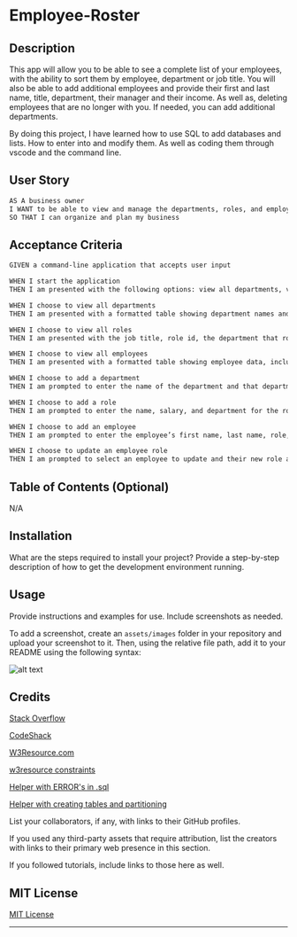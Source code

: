 # Employee-Roster

## Description

This app will allow you to be able to see a complete list of your employees, with the ability to sort them by employee, department or job title. You will also be able to add additional employees and provide their first and last name, title, department, their manager and their income. As well as, deleting employees that are no longer with you.  If needed, you can add additional departments.

By doing this project, I have learned how to use SQL to add databases and lists.  How to enter into and modify them.  As well as coding them through vscode and the command line.

## User Story

```md
AS A business owner
I WANT to be able to view and manage the departments, roles, and employees in my company.  
SO THAT I can organize and plan my business
```

## Acceptance Criteria

```md
GIVEN a command-line application that accepts user input

WHEN I start the application
THEN I am presented with the following options: view all departments, view all roles, view all employees, add a department, add a role, add an employee, and update an employee role

WHEN I choose to view all departments
THEN I am presented with a formatted table showing department names and department ids

WHEN I choose to view all roles
THEN I am presented with the job title, role id, the department that role belongs to, and the salary for that role

WHEN I choose to view all employees
THEN I am presented with a formatted table showing employee data, including employee ids, first names, last names, job titles, departments, salaries, and managers that the employees report to

WHEN I choose to add a department
THEN I am prompted to enter the name of the department and that department is added to the database

WHEN I choose to add a role
THEN I am prompted to enter the name, salary, and department for the role and that role is added to the database

WHEN I choose to add an employee
THEN I am prompted to enter the employee’s first name, last name, role, and manager, and that employee is added to the database

WHEN I choose to update an employee role
THEN I am prompted to select an employee to update and their new role and this information is updated in the database 
```
## Table of Contents (Optional)

N/A

## Installation

What are the steps required to install your project? Provide a step-by-step description of how to get the development environment running.

## Usage

Provide instructions and examples for use. Include screenshots as needed.

To add a screenshot, create an `assets/images` folder in your repository and upload your screenshot to it. Then, using the relative file path, add it to your README using the following syntax:

![alt text](assets/images/screenshot.png)

## Credits

[Stack Overflow](https://stackoverflow.com/questions/36547292/use-promise-to-process-mysql-return-value-in-node-js)

[CodeShack](https://codeshack.io/super-fast-php-mysql-database-class/)

[W3Resource.com](https://www.w3resource.com/node.js/nodejs-mysql.php)

[w3resource constraints](https://www.w3schools.com/mysql/mysql_constraints.asp)

[Helper with ERROR's in .sql](https://www.rathishkumar.in/2016/01/how-to-solve-mysql-error-code-1062.html)

[Helper with creating tables and partitioning](https://dev.mysql.com/doc/refman/8.0/en/partitioning-list.html)


List your collaborators, if any, with links to their GitHub profiles.

If you used any third-party assets that require attribution, list the creators with links to their primary web presence in this section.

If you followed tutorials, include links to those here as well.

## MIT License

[MIT License](https://choosealicense.com/licenses/mit/)

---